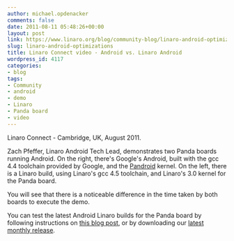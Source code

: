 ```yaml
---
author: michael.opdenacker
comments: false
date: 2011-08-11 05:48:26+00:00
layout: post
link: https://www.linaro.org/blog/community-blog/linaro-android-optimizations/
slug: linaro-android-optimizations
title: Linaro Connect video - Android vs. Linaro Android
wordpress_id: 4117
categories:
- blog
tags:
- Community
- android
- demo
- Linaro
- Panda board
- video
---
```


Linaro Connect - Cambridge, UK, August 2011.

Zach Pfeffer, Linaro Android Tech Lead, demonstrates two Panda boards running Android. On the right, there's Google's Android, built with the gcc 4.4 toolchain provided by Google, and the [Pandroid](http://code.google.com/p/pandroid/) kernel. On the left, there is a Linaro build, using Linaro's gcc 4.5 toolchain, and Linaro's 3.0 kernel for the Panda board.

You will see that there is a noticeable difference in the time taken by both boards to execute the demo.



You can test the latest Android Linaro builds for the Panda board by following instructions on [this blog post](http://www.linaro.org/linaro-blog/2011/05/31/linaro-android-build-service-video/), or by downloading our [latest monthly release](http://www.linaro.org/downloads/).
